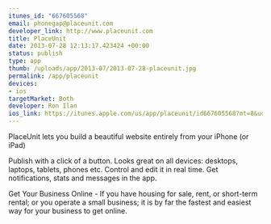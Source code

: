 ```yaml
--- 
itunes_id: "667605568"
email: phonegap@placeunit.com
developer_link: http://www.placeunit.com
title: PlaceUnit
date: 2013-07-28 12:13:17.423424 +00:00
status: publish
type: app
thumb: /uploads/app/2013-07/2013-07-28-placeunit.jpg
permalink: /app/placeunit
devices: 
- ios
targetMarket: Both
developer: Ron Ilan
ios_link: https://itunes.apple.com/us/app/placeunit/id667605568?mt=8&uo=4
---
```


PlaceUnit lets you build a beautiful website entirely from your iPhone (or iPad)

Publish with a click of a button. Looks great on all devices: desktops, laptops, tablets, phones etc. Control and edit it in real time.
Get notifications, stats and messages in the app.

Get Your Business Online - If you have housing for sale, rent, or short-term rental; or you operate a small business; it is by far the fastest and easiest way for your business to get online.
